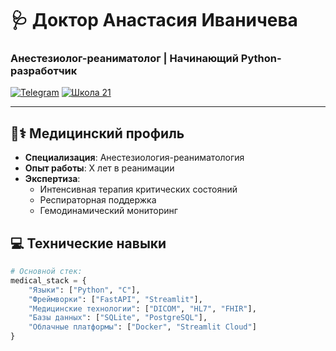 # 🩺 Доктор Анастасия Иваничева 
### Анестезиолог-реаниматолог | Начинающий Python-разработчик

[![Telegram](https://img.shields.io/badge/Telegram-Контакты-2CA5E0?style=for-the-badge&logo=telegram)](https://t.me/lakeshta)
[![Школа 21](https://img.shields.io/badge/Школа_21-Студент-01D277?style=for-the-badge)](https://21-school.ru)

</div>

---

## 🧑⚕️ Медицинский профиль
- **Специализация**: Анестезиология-реаниматология
- **Опыт работы**: X лет в реанимации
- **Экспертиза**:
  - Интенсивная терапия критических состояний
  - Респираторная поддержка
  - Гемодинамический мониторинг

## 💻 Технические навыки
```python
# Основной стек:
medical_stack = {
    "Языки": ["Python", "C"],
    "Фреймворки": ["FastAPI", "Streamlit"],
    "Медицинские технологии": ["DICOM", "HL7", "FHIR"],
    "Базы данных": ["SQLite", "PostgreSQL"],
    "Облачные платформы": ["Docker", "Streamlit Cloud"]
}
